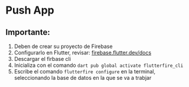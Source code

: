 # Push App

## Importante:

1. Deben de crear su proyecto de Firebase 
2. Configurarlo en Flutter, revisar:
[firebase.flutter.dev/docs](https://firebase.flutter.dev/docs/overview)
3. Descargar el firbase cli
5. Inicializa con el comando ``dart pub global activate flutterfire_cli``
6. Escribe el comando ``flutterfire configure`` en la terminal, seleccionando la base de datos en la que se va a trabjar 



